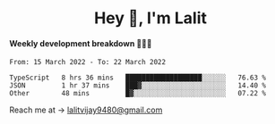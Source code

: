 <h1 align="center">Hey 👋, I'm Lalit</h1>

#### Weekly development breakdown 👨🏻‍💻
<!--START_SECTION:waka-->

```text
From: 15 March 2022 - To: 22 March 2022

TypeScript   8 hrs 36 mins   ███████████████████░░░░░░   76.63 %
JSON         1 hr 37 mins    ███▓░░░░░░░░░░░░░░░░░░░░░   14.40 %
Other        48 mins         █▓░░░░░░░░░░░░░░░░░░░░░░░   07.22 %
```

<!--END_SECTION:waka-->

Reach me at → lalitvijay9480@gmail.com

